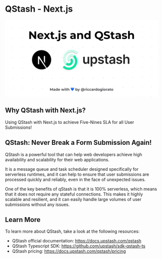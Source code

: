 # QStash - Next.js

![Next.js and QStash together!](./public/nextjs-qstash.png)

## Why QStash with Next.js?

Using QStash with Next.js to achieve Five-Nines SLA for all User Submissions!

## QStash: Never Break a Form Submission Again!

QStash is a powerful tool that can help web developers achieve high availability and scalability for their web applications.

It is a message queue and task scheduler designed specifically for serverless runtimes, and it can help to ensure that user submissions are processed quickly and reliably, even in the face of unexpected issues.

One of the key benefits of qStash is that it is 100% serverless, which means that it does not require any stateful connections. This makes it highly scalable and resilient, and it can easily handle large volumes of user submissions without any issues.

## Learn More

To learn more about QStash, take a look at the following resources:

- QStash official documentation: https://docs.upstash.com/qstash
- QStash Typescript SDK: https://github.com/upstash/sdk-qstash-ts
- QStash pricing: https://docs.upstash.com/qstash/pricing
